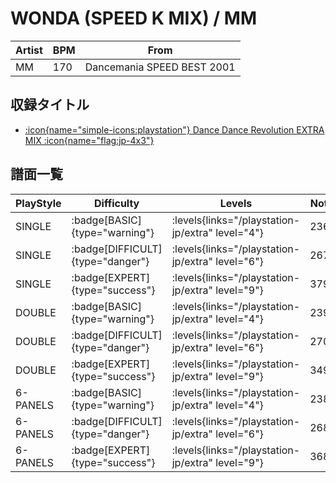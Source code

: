 # WONDA (SPEED K MIX) / MM

|Artist|BPM|From|
|------|---|----|
|MM|170|Dancemania SPEED BEST 2001|

## 収録タイトル

- [:icon{name="simple-icons:playstation"} Dance Dance Revolution EXTRA MIX :icon{name="flag:jp-4x3"}](/playstation-jp/extra)

## 譜面一覧

|PlayStyle|Difficulty|Levels|Notes|Movie|
|---------|----------|------|-----|-----|
|SINGLE| :badge[BASIC]{type="warning"}| :levels{links="/playstation-jp/extra" level="4"}|236/0||
|SINGLE| :badge[DIFFICULT]{type="danger"}| :levels{links="/playstation-jp/extra" level="6"}|267/0||
|SINGLE| :badge[EXPERT]{type="success"}| :levels{links="/playstation-jp/extra" level="9"}|379/0||
|DOUBLE| :badge[BASIC]{type="warning"}| :levels{links="/playstation-jp/extra" level="4"}|239/0||
|DOUBLE| :badge[DIFFICULT]{type="danger"}| :levels{links="/playstation-jp/extra" level="6"}|270/0||
|DOUBLE| :badge[EXPERT]{type="success"}| :levels{links="/playstation-jp/extra" level="9"}|349/0||
|6-PANELS| :badge[BASIC]{type="warning"}| :levels{links="/playstation-jp/extra" level="4"}|238/0||
|6-PANELS| :badge[DIFFICULT]{type="danger"}| :levels{links="/playstation-jp/extra" level="6"}|268/0||
|6-PANELS| :badge[EXPERT]{type="success"}| :levels{links="/playstation-jp/extra" level="9"}|368/0||
